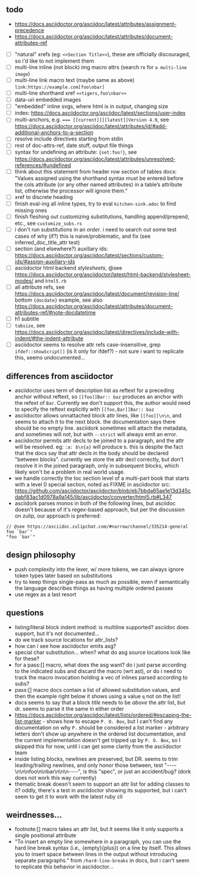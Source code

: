 ## todo

- https://docs.asciidoctor.org/asciidoc/latest/attributes/assignment-precedence
- https://docs.asciidoctor.org/asciidoc/latest/attributes/document-attributes-ref

- [ ] "natural" xrefs (eg: `<<Section Title>>`), these are officially discouraged, so i'd
      like to not implement them
- [ ] multi-line inline (not block) img macro attrs (search rx for `a multi-line image`)
- [ ] multi-line link macro text (maybe same as above)
      `link:https://example.com[foo\nbar]`
- [ ] multi-line shorthand xref `<<tigers,foo\nbar>>`
- [ ] data-uri embedded images
- [ ] "embedded" inline svgs, where html is in output, changing size
- [ ] index: https://docs.asciidoctor.org/asciidoc/latest/sections/user-index
- [ ] multi-anchors, e.g. `=== [[current]][[latest]]Version 4.9`, see
      https://docs.asciidoctor.org/asciidoc/latest/attributes/id/#add-additional-anchors-to-a-section
- [ ] resolve include directives starting from stdin
- [ ] rest of doc-attrs-ref, date stuff, output file things
- [ ] syntax for undefining an attribute: `{set:foo!}`, see
      https://docs.asciidoctor.org/asciidoc/latest/attributes/unresolved-references/#undefined
- [ ] think about this statement from header row section of tables docs: "Values assigned
      using the shorthand syntax must be entered before the cols attribute (or any other
      named attributes) in a table’s attribute list, otherwise the processor will ignore
      them."
- [ ] xref to discrete heading
- [ ] finish eval-ing all inline types, try to eval `kitchen-sink.adoc` to find missing
      ones
- [ ] finish fleshing out customizing substitutions, handling append/prepend, etc., see
      `customize_subs.rs`
- [ ] i don't run substitutions in an _order_. i need to search out some test cases of why
      (if?) this is naive/problematic, and fix (see inferred_doc_title_attr test)
- [ ] section (and elsewhere?) auxiliary ids:
      https://docs.asciidoctor.org/asciidoc/latest/sections/custom-ids/#assign-auxiliary-ids
- [ ] asciidoctor html backend _stylesheets,_ @see
      https://docs.asciidoctor.org/asciidoctor/latest/html-backend/stylesheet-modes/ and
      `html5.rb`
- [ ] all attribute refs, see
      https://docs.asciidoctor.org/asciidoc/latest/document/revision-line/ bottom
      `{docdate}` example, see also
      https://docs.asciidoctor.org/asciidoc/latest/attributes/document-attributes-ref/#note-docdatetime
- [ ] h1 subtitle
- [ ] `tabsize`, see
      https://docs.asciidoctor.org/asciidoc/latest/directives/include-with-indent/#the-indent-attribute
- [ ] asciidoctor seems to resolve attr refs case-insensitive, grep `ifdef::showScript[]`
      (is it only for ifdef?) - not sure i want to replicate this, seems undocumented...

## differences from asciidoctor

- asciidoctor uses term of description list as reftext for a preceding anchor without
  reftext, so `[[foo]]Bar:: baz` produces an anchor with the refext of `Bar`. Currently we
  don't support this, the author would need to specify the reftext explicitly with
  `[[foo,Bar]]Bar:: baz`
- asciidoctor allows unnattached block attr lines, like `[[foo]]\n\n`, and seems to attach
  it to the next block. the documentation says there should be no empty line. asciidork
  sometimes will attach the metadata, and sometimes will not, but with `--strict` will
  always emit an error.
- asciidoctor permits attr decls to be joined to a paragraph, and the attr will be
  resolved. eg: `:a: b\n{a}` will produce `b`. this is despite the fact that the docs say
  that attr decls in the body should be declared "between blocks". currently we store the
  attr decl correctly, but don't resolve it in the joined paragraph, only in subsequent
  blocks, which likely won't be a problem in real world usage.
- we handle correctly the toc section level of a multi-part book that starts with a level
  0 special section, noted as FIXME in asciidoctor src:
  https://github.com/asciidoctor/asciidoctor/blob/eb7bbda65ae1e13d345cdabf83ac1d0978a9a145/lib/asciidoctor/converter/html5.rb#L347
- asciidork parses monos in both of the following lines, but asciidoc doesn't because of
  it's regex-based approach, but per the discussion on zulip, our approach is preferred:

```adoc
// @see https://asciidoc.zulipchat.com/#narrow/channel/335214-general
foo `bar`"
"foo `bar`"
```

## design philosophy

- push complexity into the lexer, w/ more tokens, we can always ignore token types later
  based on substitutions
- try to keep things single-pass as much as possible, even if semantically the language
  describes things as having multiple ordered passes
- use regex as a last resort

## questions

- listing/literal block indent method: is multiline supported? asciidoc does support, but
  it's not documented...
- do we track source locations for attr_lists?
- how can i see how asciidoctor emits asg?
- special char substitution... when? what do asg source locations look like for these?
- for a pass:[] macro, what does the asg want? do i just parse according to the indicated
  subs and discard the macro (wrt ast), or do i need to track the macro invocation holding
  a vec of inlines parsed according to subs?
- pass:[] macro docs contain a list of allowed substitution values, and then the example
  right below it shows using a value `q` not on the list!
- docs seems to say that a block _title_ needs to be _above_ the attr list, but dr. seems
  to parse it the same in either order
- https://docs.asciidoctor.org/asciidoc/latest/lists/ordered/#escaping-the-list-marker -
  shows how to escape `P. O. Box`, but I can't find any documentation on why `P.` should
  be considered a list marker - arbitrary letters don't show up anywhere in the ordered
  list documentation, and the current implementation doesn't get tripped up by
  `P. O. Box`, so I skipped this for now, until i can get some clarity from the
  asciidoctor team
- inside listing blocks, newlines are preserved, but DR. seems to trim leading/trailing
  newlines, and only honor those between, test "----\n\n\nfoo\n\nbar\n\n\n----", is this
  "spec", or just an accident/bug? (dork does not work this way currently)
- thematic break doesn't seem to support an attr list for adding classes to it? oddly,
  there's a test in asciidoctor showing its supported, but i can't seem to get it to work
  with the latest ruby cli

## weirdnesses...

- footnote:[] macro takes an attr list, but it seems like it only supports a single
  positional attribute
- "To insert an empty line somewhere in a paragraph, you can use the hard line break
  syntax (i.e., {empty}{plus}) on a line by itself. This allows you to insert space
  between lines in the output without introducing separate paragraphs." from
  `/hard-line-breaks` in docs, but i can't seem to replicate this behavior in
  asciidoctor...

